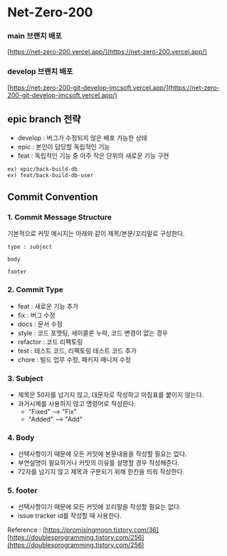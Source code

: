 # Net-Zero-200

### main 브랜치 배포
[https://net-zero-200.vercel.app/](https://net-zero-200.vercel.app/)


### develop 브랜치 배포
[https://net-zero-200-git-develop-jmcsoft.vercel.app/](https://net-zero-200-git-develop-jmcsoft.vercel.app/)

## epic branch 전략

 - develop : 버그가 수정되지 않은 배포 가능한 상태
 - epic : 본인이 담당할 독립적인 기능   
 - feat : 독립적인 기능 중 아주 작은 단위의 새로운 기능 구현

```text
ex) epic/back-build-db
ex) feat/back-build-db-user
```


## Commit Convention

### 1. Commit Message Structure

기본적으로 커밋 메시지는 아래와 같이 제목/본문/꼬리말로 구성한다.

```text
type : subject

body

footer
```

### 2. Commit Type

- feat : 새로운 기능 추가
- fix : 버그 수정
- docs : 문서 수정
- style : 코드 포맷팅, 세미콜론 누락, 코드 변경이 없는 경우
- refactor : 코드 리펙토링
- test : 테스트 코드, 리펙토링 테스트 코드 추가
- chore : 빌드 업무 수정, 패키지 매니저 수정

### 3. Subject

- 제목은 50자를 넘기지 않고, 대문자로 작성하고 마침표를 붙이지 않는다.
- 과거시제를 사용하지 않고 명령어로 작성한다.
    - "Fixed" --> "Fix"
    - "Added" --> "Add"

### 4. Body

- 선택사항이기 때문에 모든 커밋에 본문내용을 작성할 필요는 없다.
- 부연설명이 필요하거나 커밋의 이유를 설명할 경우 작성해준다.
- 72자를 넘기지 않고 제목과 구분되기 위해 한칸을 띄워 작성한다.

### 5. footer

- 선택사항이기 때문에 모든 커밋에 꼬리말을 작성할 필요는 없다.
- issue tracker id를 작성할 때 사용한다.




Reference : [https://promisingmoon.tistory.com/36]
            [https://doublesprogramming.tistory.com/256](https://doublesprogramming.tistory.com/256)

